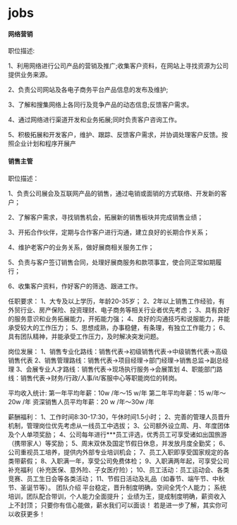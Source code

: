 # jobs
#### 网络营销

职位描述:

1、利用网络进行公司产品的营销及推广;收集客户资料，在网站上寻找资源为公司提供业务来源。

2、负责公司网站及各电子商务平台产品信息的发布及维护;

3、了解和搜集网络上各同行及竞争产品的动态信息;反馈客户需求。

4、通过网络进行渠道开发和业务拓展;同时负责客户咨询工作。

5、积极拓展和开发客户，维护、跟踪、反馈客户需求，并协调处理客户反馈。按照企业计划和程序开展产

#### 销售主管

职位描述：

1、负责公司展会及互联网产品的销售，通过电销或面销的方式联络、开发新的客户；

2、了解客户需求，寻找销售机会，拓展新的销售板块并完成销售业绩；

3、开拓合作伙伴，定期与合作客户进行沟通，建立良好的长期合作关系；

4、维护老客户的业务关系，做好展商相关服务工作；

5、负责与客户签订销售合同，处理好展商服务和款项事宜，使合同正常如期履行；

6、收集客户资料，作好客户的筛选、跟进工作。

任职要求：
1、大专及以上学历，年龄20-35岁；
2、2年以上销售工作经验，有外贸行业、房产保险、投资理财、电子商务等相关行业者优先考虑；
3、具有良好的服务意识和业务拓展能力，开拓能力强；
4、良好的沟通技巧和说服能力，并能承受较大的工作压力；
5、思想成熟，办事稳健，有条理，有独立工作能力；
6、具有团队精神，并能承受工作压力，及时解决突发问题。

岗位发展：
1、销售专业化路线：销售代表→初级销售代表→中级销售代表→高级销售代表
2、销售管理路线：销售代表→项目经理→部门经理→销售总监→副总经理
3、会展专业人才路线：销售代表→现场执行服务→会展策划
4、职能部门路线：销售代表→财务/行政/人事/it/客服中心等职能岗位的转岗。

平均收入统计:
第一年平均年薪：10w /年～15 w/年
第二年平均年薪：15 w/年～20w /年
资深销售人员平均年薪：20 w /年～30w /年

薪酬福利：
1、工作时间8:30-17:30，午休时间1.5小时；
2、完善的管理人员晋升机制，管理岗位优先考虑从一线员工中选拔；
3、公司额外设立周、月、年度团体及个人单项奖励；
4、公司每年进行***员工评选，优秀员工可享受诸如出国旅游（携带家人）等奖励；
5、周末双休及国定节假日休息，并发放月度全勤奖；
6、公司重视员工培养，提供内外部专业培训机会；
7、员工入职即享受国家规定的各类带薪假；
8、入职满一年，享受公司免费体检；
9、入职满两年起，可享受公司补充福利（补充医保、意外险、子女医疗险）；
10、员工活动：员工运动会、各类竞赛、员工生日会等各类活动；
11、节假日活动及礼品（如春节、端午节、中秋节、圣诞节等）。
团队介绍
平台稳定，晋升制度明确，空间全凭个人能力； 系统培训，团队配合带训，个人能力全面提升； 业绩为王，提成制度明确，薪资收入上不封顶； 只要你有信心能做，薪水我们可以面谈！ 若是进一步了解，其实你可以收获更多！
